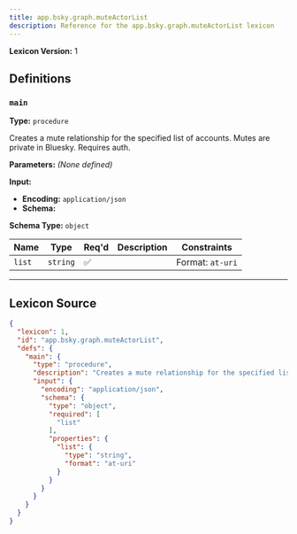 ```yaml
---
title: app.bsky.graph.muteActorList
description: Reference for the app.bsky.graph.muteActorList lexicon
---
```

**Lexicon Version:** 1

## Definitions

<a name="main"></a>
### `main`

**Type:** `procedure`

Creates a mute relationship for the specified list of accounts. Mutes are private in Bluesky. Requires auth.

**Parameters:** _(None defined)_

**Input:**

- **Encoding:** `application/json`
- **Schema:**

**Schema Type:** `object`

| Name | Type | Req'd  | Description | Constraints |
|------|------|----------|-------------|-------------|
| `list` | `string` | ✅  |  | Format: `at-uri` |

---

## Lexicon Source
```json
{
  "lexicon": 1,
  "id": "app.bsky.graph.muteActorList",
  "defs": {
    "main": {
      "type": "procedure",
      "description": "Creates a mute relationship for the specified list of accounts. Mutes are private in Bluesky. Requires auth.",
      "input": {
        "encoding": "application/json",
        "schema": {
          "type": "object",
          "required": [
            "list"
          ],
          "properties": {
            "list": {
              "type": "string",
              "format": "at-uri"
            }
          }
        }
      }
    }
  }
}
```
